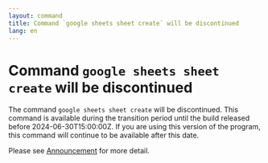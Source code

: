 ```yaml
---
layout: command
title: Command `google sheets sheet create` will be discontinued
lang: en
---
```


# Command `google sheets sheet create` will be discontinued

The command `google sheets sheet create` will be discontinued.
This command is available during the transition period until the build released before 2024-06-30T15:00:00Z. If you are using this version of the program, this command will continue to be available after this date.

Please see [Announcement](https://github.com/watermint/toolbox/discussions/835) for more detail.


